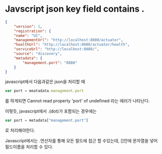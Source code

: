 # Javscript json key field contains .

```json
{
	"version": 1,
	"registration": {
	"name": "UI",
	"managementUrl": "http://localhost:8080/actuator",
	"healthUrl": "http://localhost:8080/actuator/health",
	"serviceUrl": "http://localhost:8080/",
	"source": "discovery",
	"metadata": {
		"management.port": "8080"
	}
}
```

javascript에서 다음과같은 json을 처리할 때

```javascript
var port = meatadata.management.port
```

를 하게되면  Cannot read property 'port' of undefined 라는 에러가 나타난다.

이렇듯, javascript에서 .(dot)가 포함되는 경우에는

```javascript
var port = metadata["management.port"]
```

로 처리해야한다.

Javascript에서는 .연산자를 통해 모든 필드에 접근 할 수있는데, []안에 문자열을 넣어 필드이름을 처리할 수 있다.
